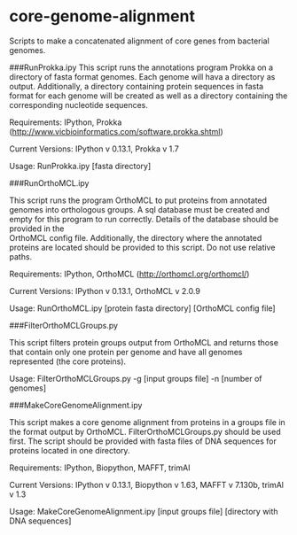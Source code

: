 core-genome-alignment
=====================

Scripts to make a concatenated alignment of core genes from bacterial genomes.

###RunProkka.ipy
This script runs the annotations program Prokka on a directory of fasta format genomes. Each genome will hava a directory as output. Additionally, a directory containing protein sequences in fasta format for each genome will be created as well as a directory containing the corresponding nucleotide sequences.

Requirements: IPython, Prokka (http://www.vicbioinformatics.com/software.prokka.shtml)

Current Versions: IPython v 0.13.1, Prokka v 1.7

Usage: RunProkka.ipy [fasta directory]

###RunOrthoMCL.ipy

This script runs the program OrthoMCL to put proteins from annotated genomes
into orthologous groups. A sql database must be created and empty for this
program to run correctly. Details of the database should be provided in the   
OrthoMCL config file. Additionally, the directory where the annotated proteins
are located should be provided to this script. Do not use relative paths.

Requirements: IPython, OrthoMCL (http://orthomcl.org/orthomcl/)

Current Versions: IPython v 0.13.1, OrthoMCL v 2.0.9

Usage: RunOrthoMCL.ipy [protein fasta directory] [OrthoMCL config file]

###FilterOrthoMCLGroups.py

This script filters protein groups output from OrthoMCL and returns those that contain only one protein per genome and have all genomes represented (the core proteins).

Usage: FilterOrthoMCLGroups.py -g [input groups file] -n [number of genomes]

###MakeCoreGenomeAlignment.ipy

This script makes a core genome alignment from proteins in a groups file in the format output by OrthoMCL. FilterOrthoMCLGroups.py should be used first. The script should be provided with fasta files of DNA sequences for proteins located in one directory.

Requirements: IPython, Biopython, MAFFT, trimAl

Current Versions: IPython v 0.13.1, Biopython v 1.63, MAFFT v 7.130b, trimAl v 1.3

Usage: MakeCoreGenomeAlignment.ipy [input groups file] [directory with DNA sequences]
